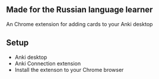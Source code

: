 ## Made for the Russian language learner
An Chrome extension for adding cards to your Anki desktop

## Setup 
* Anki desktop
* Anki Connection extension
* Install the extenson to your Chrome browser
